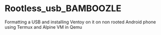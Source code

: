 # Rootless_usb_BAMBOOZLE
Formatting a USB and installing Ventoy on it on non rooted Android phone using Termux and Alpine VM in Qemu
